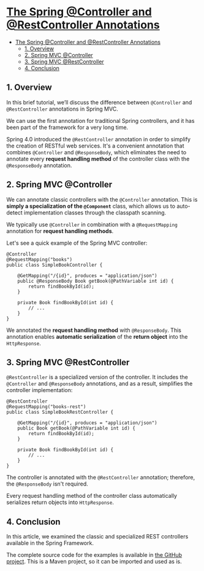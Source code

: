 # [The Spring @Controller and @RestController Annotations](https://www.baeldung.com/spring-controller-vs-restcontroller)

- [The Spring @Controller and @RestController Annotations](#the-spring-controller-and-restcontroller-annotations)
  - [1. Overview](#1-overview)
  - [2. Spring MVC @Controller](#2-spring-mvc-controller)
  - [3. Spring MVC @RestController](#3-spring-mvc-restcontroller)
  - [4. Conclusion](#4-conclusion)

## 1. Overview

In this brief tutorial, we’ll discuss the difference between `@Controller` and `@RestController` annotations in Spring MVC.

We can use the first annotation for traditional Spring controllers, and it has been part of the framework for a very long time.

Spring 4.0 introduced the `@RestController` annotation in order to simplify the creation of RESTful web services. It's a convenient annotation that combines `@Controller` and `@ResponseBody`, which eliminates the need to annotate every **request handling method** of the controller class with the `@ResponseBody` annotation.

## 2. Spring MVC @Controller

We can annotate classic controllers with the `@Controller` annotation. This is **simply a specialization of the `@Component`** class, which allows us to auto-detect implementation classes through the classpath scanning.

We typically use `@Controller` in combination with a `@RequestMapping` annotation for **request handling methods**.

Let's see a quick example of the Spring MVC controller:

    @Controller
    @RequestMapping("books")
    public class SimpleBookController {
    
        @GetMapping("/{id}", produces = "application/json")
        public @ResponseBody Book getBook(@PathVariable int id) {
            return findBookById(id);
        }
    
        private Book findBookById(int id) {
            // ...
        }
    }

We annotated the **request handling method** with `@ResponseBody`. This annotation enables **automatic serialization** of the **return object** into the `HttpResponse`.

## 3. Spring MVC @RestController

`@RestController` is a specialized version of the controller. It includes the `@Controller` and `@ResponseBody` annotations, and as a result, simplifies the controller implementation:

    @RestController
    @RequestMapping("books-rest")
    public class SimpleBookRestController {
        
        @GetMapping("/{id}", produces = "application/json")
        public Book getBook(@PathVariable int id) {
            return findBookById(id);
        }

        private Book findBookById(int id) {
            // ...
        }
    }

The controller is annotated with the `@RestController` annotation; therefore, the `@ResponseBody` isn't required.

Every request handling method of the controller class automatically serializes return objects into `HttpResponse`.

## 4. Conclusion

In this article, we examined the classic and specialized REST controllers available in the Spring Framework.

The complete source code for the examples is available in [the GitHub project](https://github.com/eugenp/tutorials/tree/master/spring-web-modules/spring-mvc-basics). This is a Maven project, so it can be imported and used as is.
